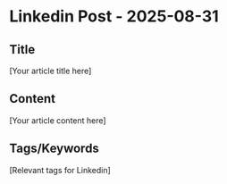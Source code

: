 # Linkedin Post - 2025-08-31

## Title
[Your article title here]

## Content
[Your article content here]

## Tags/Keywords
[Relevant tags for Linkedin]
